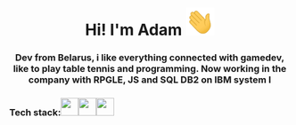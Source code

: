 <h1 align="center"> Hi! I'm Adam <img src="https://github.com/TryToCompile/TryToCompile/blob/main/gifs/Hi.gif" height="50"></h1>
<h3 align="center">  Dev from Belarus, i like everything connected with gamedev, like to play table tennis and programming. Now working in the company with RPGLE, JS and SQL DB2 on IBM system I</h3>

<h3 align="left">Tech stack:<img height="32" width="32" src="https://unpkg.com/simple-icons@v7/icons/dotnet.svg" /><img height="32" width="32" src="https://unpkg.com/simple-icons@v7/icons/javascript.svg" /><img height="32" width="32" src="https://unpkg.com/simple-icons@v7/icons/simpleicons.svg" /></h3>





<!--
**TryToCompile/TryToCompile** is a ✨ _special_ ✨ repository because its `README.md` (this file) appears on your GitHub profile.

Here are some ideas to get you started:

- 🔭 I’m currently working on ...
- 🌱 I’m currently learning ...
- 👯 I’m looking to collaborate on ...
- 🤔 I’m looking for help with ...
- 💬 Ask me about ...
- 📫 How to reach me: ...
- 😄 Pronouns: ...
- ⚡ Fun fact: ...
-->
